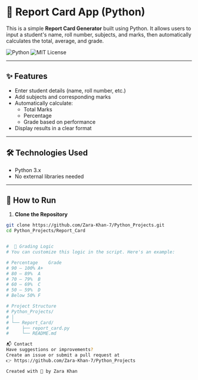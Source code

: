 # 📝 Report Card App (Python)

This is a simple **Report Card Generator** built using Python. It allows users to input a student's name, roll number, subjects, and marks, then automatically calculates the total, average, and grade.

![Python](https://img.shields.io/badge/Python-3.x-blue.svg)
![MIT License](https://img.shields.io/badge/License-MIT-brightgreen)

---

## ✨ Features

- Enter student details (name, roll number, etc.)
- Add subjects and corresponding marks
- Automatically calculate:
  - Total Marks
  - Percentage
  - Grade based on performance
- Display results in a clear format

---

## 🛠️ Technologies Used

- Python 3.x
- No external libraries needed

---

## 🚀 How to Run

1. **Clone the Repository**
```bash
git clone https://github.com/Zara-Khan-7/Python_Projects.git
cd Python_Projects/Report_Card


#  🧮 Grading Logic
# You can customize this logic in the script. Here's an example:

# Percentage	Grade
# 90 – 100%	A+
# 80 – 89%	A
# 70 – 79%	B
# 60 – 69%	C
# 50 – 59%	D
# Below 50%	F

# Project Structure
# Python_Projects/
# │
# └── Report_Card/
#     ├── report_card.py
#     └── README.md

📬 Contact
Have suggestions or improvements?
Create an issue or submit a pull request at
👉 https://github.com/Zara-Khan-7/Python_Projects

Created with 💙 by Zara Khan